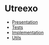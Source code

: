 # Utreexo 
* [Presentation](https://docs.google.com/presentation/d/1vtTSIXQVOfoEPyZnbjbD2sJ1f9mZL__MRsnaSfHmE84/edit?usp=sharing)
* [Tests](/tests/)
* [Implementation](/dynamic_accumulator/)
* [Utils](/utils/)
